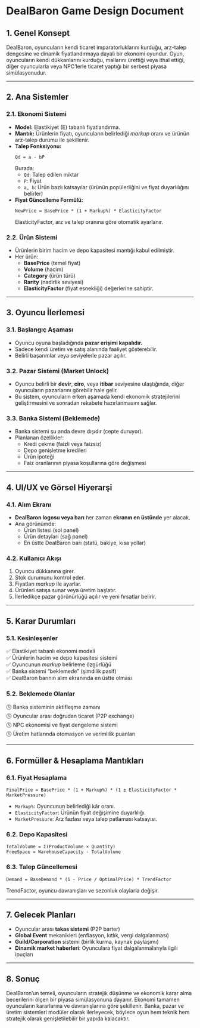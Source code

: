 # DealBaron Game Design Document

## 1. Genel Konsept
DealBaron, oyuncuların kendi ticaret imparatorluklarını kurduğu, arz-talep dengesine ve dinamik fiyatlandırmaya dayalı bir ekonomi oyundur. Oyun, oyuncuların kendi dükkanlarını kurduğu, mallarını ürettiği veya ithal ettiği, diğer oyuncularla veya NPC’lerle ticaret yaptığı bir serbest piyasa simülasyonudur.

---

## 2. Ana Sistemler

### 2.1. Ekonomi Sistemi
- **Model:** Elastikiyet (E) tabanlı fiyatlandırma.
- **Mantık:** Ürünlerin fiyatı, oyuncuların belirlediği *markup* oranı ve ürünün arz-talep durumu ile şekillenir.
- **Talep Fonksiyonu:**
  ```
  Qd = a - bP
  ```
  Burada:
  - `Qd`: Talep edilen miktar  
  - `P`: Fiyat  
  - `a, b`: Ürün bazlı katsayılar (ürünün popülerliğini ve fiyat duyarlılığını belirler)
- **Fiyat Güncelleme Formülü:**
  ```
  NewPrice = BasePrice * (1 + Markup%) * ElasticityFactor
  ```
  ElasticityFactor, arz ve talep oranına göre otomatik ayarlanır.

### 2.2. Ürün Sistemi
- Ürünlerin birim hacim ve depo kapasitesi mantığı kabul edilmiştir.
- Her ürün:
  - **BasePrice** (temel fiyat)
  - **Volume** (hacim)
  - **Category** (ürün türü)
  - **Rarity** (nadirlik seviyesi)
  - **ElasticityFactor** (fiyat esnekliği) değerlerine sahiptir.

---

## 3. Oyuncu İlerlemesi

### 3.1. Başlangıç Aşaması
- Oyuncu oyuna başladığında **pazar erişimi kapalıdır.**
- Sadece kendi üretim ve satış alanında faaliyet gösterebilir.
- Belirli başarımlar veya seviyelerle pazar açılır.

### 3.2. Pazar Sistemi (Market Unlock)
- Oyuncu belirli bir **devir**, **ciro**, veya **itibar** seviyesine ulaştığında, diğer oyuncuların pazarlarını görebilir hale gelir.
- Bu sistem, oyuncuların erken aşamada kendi ekonomik stratejilerini geliştirmesini ve sonradan rekabete hazırlanmasını sağlar.

### 3.3. Banka Sistemi (Beklemede)
- Banka sistemi şu anda devre dışıdır (cepte duruyor).  
- Planlanan özellikler:
  - Kredi çekme (faizli veya faizsiz)
  - Depo genişletme kredileri
  - Ürün ipoteği
  - Faiz oranlarının piyasa koşullarına göre değişmesi

---

## 4. UI/UX ve Görsel Hiyerarşi

### 4.1. Alım Ekranı
- **DealBaron logosu veya barı** her zaman **ekranın en üstünde** yer alacak.
- Ana görünümde:
  - Ürün listesi (sol panel)
  - Ürün detayları (sağ panel)
  - En üstte DealBaron barı (statü, bakiye, kısa yollar)

### 4.2. Kullanıcı Akışı
1. Oyuncu dükkanına girer.
2. Stok durumunu kontrol eder.
3. Fiyatları *markup* ile ayarlar.
4. Ürünleri satışa sunar veya üretim başlatır.
5. İlerledikçe pazar görünürlüğü açılır ve yeni fırsatlar belirir.

---

## 5. Karar Durumları

### 5.1. Kesinleşenler
✅ Elastikiyet tabanlı ekonomi modeli  
✅ Ürünlerin hacim ve depo kapasitesi sistemi  
✅ Oyuncunun *markup* belirleme özgürlüğü  
✅ Banka sistemi “beklemede” (şimdilik pasif)  
✅ DealBaron barının alım ekranında en üstte olması

### 5.2. Beklemede Olanlar
🕓 Banka sisteminin aktifleşme zamanı  
🕓 Oyuncular arası doğrudan ticaret (P2P exchange)  
🕓 NPC ekonomisi ve fiyat dengeleme sistemi  
🕓 Üretim hatlarında otomasyon ve verimlilik puanları

---

## 6. Formüller & Hesaplama Mantıkları

### 6.1. Fiyat Hesaplama
```
FinalPrice = BasePrice * (1 + Markup%) * (1 ± ElasticityFactor * MarketPressure)
```
- `Markup%`: Oyuncunun belirlediği kâr oranı.
- `ElasticityFactor`: Ürünün fiyat değişimine duyarlılığı.
- `MarketPressure`: Arz fazlası veya talep patlaması katsayısı.

### 6.2. Depo Kapasitesi
```
TotalVolume = Σ(ProductVolume × Quantity)
FreeSpace = WarehouseCapacity - TotalVolume
```

### 6.3. Talep Güncellemesi
```
Demand = BaseDemand * (1 - Price / OptimalPrice) * TrendFactor
```
TrendFactor, oyuncu davranışları ve sezonluk olaylarla değişir.

---

## 7. Gelecek Planları
- Oyuncular arası **takas sistemi** (P2P barter)
- **Global Event** mekanikleri (enflasyon, kıtlık, vergi dalgalanması)
- **Guild/Corporation** sistemi (birlik kurma, kaynak paylaşımı)
- **Dinamik market haberleri**: Oyunculara fiyat dalgalanmalarıyla ilgili ipuçları

---

## 8. Sonuç
DealBaron’un temeli, oyuncuların stratejik düşünme ve ekonomik karar alma becerilerini ölçen bir piyasa simülasyonuna dayanır. Ekonomi tamamen oyuncuların kararlarına ve davranışlarına göre şekillenir. Banka, pazar ve üretim sistemleri modüler olarak ilerleyecek, böylece oyun hem teknik hem stratejik olarak genişletilebilir bir yapıda kalacaktır.


